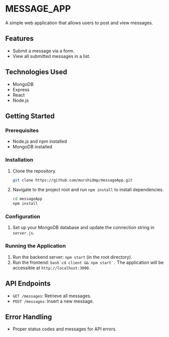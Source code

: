 # MESSAGE_APP

A simple web application that allows users to post and view messages.

## Features

- Submit a message via a form.
- View all submitted messages in a list.

## Technologies Used

- MongoDB
- Express
- React
- Node.js

## Getting Started

### Prerequisites

- Node.js and npm installed
- MongoDB installed

### Installation

1. Clone the repository.
   ```bash
   git clone https://github.com/murshidmp/messageApp.git
   ```
2. Navigate to the project root and run `npm install` to install dependencies.
    ```bash
   cd messageApp
    npm install
    ```

### Configuration

1. Set up your MongoDB database and update the connection string in `server.js`.

### Running the Application

1. Run the backend server: `npm start` (in the root directory).
2. Run the frontend: 
```bash`cd client && npm start`.```
The application will be accessible at `http://localhost:3000`.

## API Endpoints

- `GET /messages`: Retrieve all messages.
- `POST /messages`: Insert a new message.

## Error Handling

- Proper status codes and messages for API errors.
